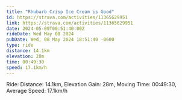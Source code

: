 ```yaml
---
title: "Rhubarb Crisp Ice Cream is Good"
id: https://strava.com/activities/11365629951
link: https://strava.com/activities/11365629951
date: 2024-05-09T00:51:40:00Z
rideDate: Wed May 08 2024
pubDate: Wed, 08 May 2024 18:51:40 -0600
type: ride
distance: 14.1km
elevation: 28m
time: 00:49:30
speed: 17.1km/h
---
```

Ride: Distance: 14.1km, Elevation Gain: 28m, Moving Time: 00:49:30, Average Speed: 17.1km/h